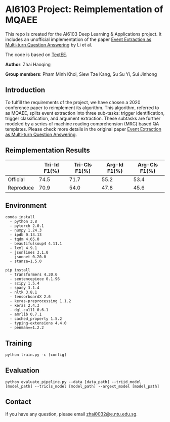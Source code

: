 # AI6103 Project: Reimplementation of MQAEE

This repo is created for the AI6103 Deep Learning & Applications project. It includes an unofficial implementation of the paper [Event Extraction as Multi-turn Question Answering](https://aclanthology.org/2020.findings-emnlp.73/) by Li et al.

The code is based on [TextEE](https://github.com/ej0cl6/TextEE/).

**Author**: Zhai Haoqing

**Group members**: Pham Minh Khoi, Siew Tze Kang, Su Su Yi, Sui Jinhong


## Introduction
To fulfill the requirements of the project, we have chosen a 2020 conference paper to reimplement its algorithm. This algorithm,
referred to as MQAEE, splits event extraction into three sub-tasks: trigger identification, trigger classification, and argument extraction. These subtasks are further modeled by a series of machine reading comprehension (MRC) based QA templates. Please check more details in the original paper [Event Extraction as Multi-turn Question Answering](https://aclanthology.org/2020.findings-emnlp.73/).

## Reimplementation Results
<table  style="width:100%" border="0">
<thead>
<tr class="header">
  <th><strong> </strong></th>
  <th><strong>Tri-Id F1(%)</strong></th>
  <th><strong>Tri-Cls F1(%)</strong></th>
  <th><strong>Arg-Id F1(%)</strong></th>
  <th><strong>Arg-Cls F1(%)</strong></th>
</tr>
</thead>
<tbody>
<tr>
  <td> Official </td>
  <td> 74.5 </td>
  <td> 71.7 </td>
  <td> 55.2 </td>
  <td> 53.4 </td>
</tr>
<tr>
  <td> Reproduce </td>
  <td> 70.9 </td>
  <td> 54.0 </td>
  <td> 47.8 </td>
  <td> 45.6 </td>
</tr>

</tbody>
</table>

## Environment

```
conda install
  - python 3.8
  - pytorch 2.0.1
  - numpy 1.24.3
  - ipdb 0.13.13
  - tqdm 4.65.0
  - beautifulsoup4 4.11.1
  - lxml 4.9.1
  - jsonlines 3.1.0
  - jsonnet 0.20.0
  - stanza=1.5.0
```
```
pip install
  - transformers 4.30.0
  - sentencepiece 0.1.96
  - scipy 1.5.4
  - spacy 3.1.4
  - nltk 3.8.1
  - tensorboardX 2.6
  - keras-preprocessing 1.1.2
  - keras 2.4.3
  - dgl-cu111 0.6.1
  - amrlib 0.7.1
  - cached_property 1.5.2
  - typing-extensions 4.4.0
  - penman==1.2.2
```

## Training
```
python train.py -c [config]
```

## Evaluation
```
python evaluate_pipeline.py --data [data_path] --triid_model [model_path] --tricls_model [model_path] --argext_model [model_path]
```

## Contact
If you have any question, please email zhai0032@e.ntu.edu.sg.